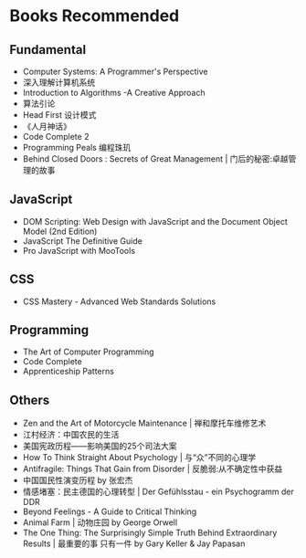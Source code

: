 Books Recommended
================

Fundamental
----------------
* Computer Systems: A Programmer's Perspective
* 深入理解计算机系统
* Introduction to Algorithms -A Creative Approach
* 算法引论
* Head First 设计模式
* 《人月神话》
* Code Complete 2
* Programming Peals 编程珠玑
* Behind Closed Doors : Secrets of Great Management | 门后的秘密:卓越管理的故事


JavaScript
----------------
* DOM Scripting: Web Design with JavaScript and the Document Object Model (2nd Edition)
* JavaScript The Definitive Guide
* Pro JavaScript with MooTools

CSS
----------------
* CSS Mastery - Advanced Web Standards Solutions

Programming
----------------
* The Art of Computer Programming
* Code Complete
* Apprenticeship Patterns

Others
----------------
* Zen and the Art of Motorcycle Maintenance | 禅和摩托车维修艺术
* 江村经济：中国农民的生活
* 美国宪政历程——影响美国的25个司法大案
* How To Think Straight About Psychology | 与“众”不同的心理学
* Antifragile: Things That Gain from Disorder | 反脆弱:从不确定性中获益
* 中国国民性演变历程 by 张宏杰
* 情感堵塞：民主德国的心理转型 | Der Gefühlsstau - ein Psychogramm der DDR
* Beyond Feelings - A Guide to Critical Thinking
* Animal Farm | 动物庄园 by George Orwell
* The One Thing: The Surprisingly Simple Truth Behind Extraordinary Results | 最重要的事 只有一件 by Gary Keller & Jay Papasan
